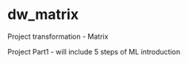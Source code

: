 # dw_matrix
Project transformation - Matrix

Project Part1 - will include 5 steps of ML introduction
